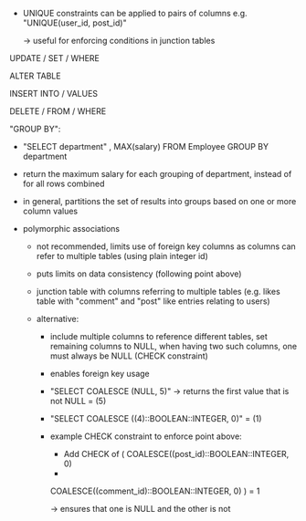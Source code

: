 - UNIQUE constraints can be applied to pairs of columns 
  e.g. "UNIQUE(user_id, post_id)"

  -> useful for enforcing conditions in junction tables

UPDATE / SET / WHERE

ALTER TABLE

INSERT INTO / VALUES

DELETE / FROM / WHERE

"GROUP BY":
  - "SELECT department" , MAX(salary) FROM Employee GROUP BY department
  - return the maximum salary for each grouping of department, instead of for all 
    rows combined
  - in general, partitions the set of results into groups based on one or more column values


- polymorphic associations
  - not recommended, limits use of foreign key columns as columns can refer to multiple tables (using plain integer id)
  - puts limits on data consistency (following point above)
  - junction table with columns referring to multiple tables 
    (e.g. likes table with "comment" and "post" like entries relating to users)

  
  - alternative: 
    - include multiple columns to reference different tables, set remaining columns
      to NULL, when having two such columns, one must always be NULL (CHECK constraint)
    - enables foreign key usage

    - "SELECT COALESCE (NULL, 5)" -> returns the first value that is not NULL = (5)
    - "SELECT COALESCE ((4)::BOOLEAN::INTEGER, 0)" = (1)
    
    - example CHECK constraint to enforce point above:
      
      - Add CHECK of
      (
       COALESCE((post_id)::BOOLEAN::INTEGER, 0)
       +
       COALESCE((comment_id)::BOOLEAN::INTEGER, 0)
      ) = 1 

      -> ensures that one is NULL and the other is not
